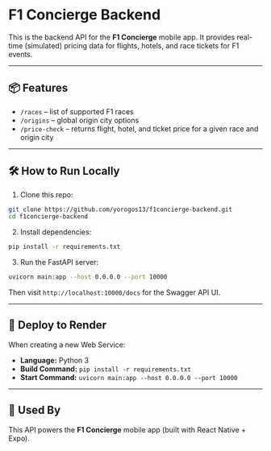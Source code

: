 # F1 Concierge Backend

This is the backend API for the **F1 Concierge** mobile app. It provides real-time (simulated) pricing data for flights, hotels, and race tickets for F1 events.

---

## 📦 Features

- `/races` – list of supported F1 races
- `/origins` – global origin city options
- `/price-check` – returns flight, hotel, and ticket price for a given race and origin city

---

## 🛠 How to Run Locally

1. Clone this repo:

```bash
git clone https://github.com/yorogos13/f1concierge-backend.git
cd f1concierge-backend
```

2. Install dependencies:

```bash
pip install -r requirements.txt
```

3. Run the FastAPI server:

```bash
uvicorn main:app --host 0.0.0.0 --port 10000
```

Then visit `http://localhost:10000/docs` for the Swagger API UI.

---

## 🚀 Deploy to Render

When creating a new Web Service:

- **Language:** Python 3
- **Build Command:** `pip install -r requirements.txt`
- **Start Command:** `uvicorn main:app --host 0.0.0.0 --port 10000`

---

## 📱 Used By

This API powers the **F1 Concierge** mobile app (built with React Native + Expo).

